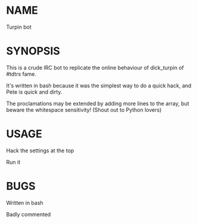# NAME

Turpin bot

# SYNOPSIS

This is a crude IRC bot to replicate the online behaviour of 
dick_turpin of #tdtrs fame.

It's written in bash because it was the simplest way to do a quick hack, and 
Pete is quick and dirty.

The proclamations may be extended by adding more lines to the array, but 
beware the whitespace sensitivity! (Shout out to Python lovers)

# USAGE

Hack the settings at the top

Run it

# BUGS

Written in bash

Badly commented
